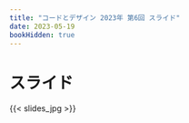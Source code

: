 ```yaml
---
title: "コードとデザイン 2023年 第6回 スライド"
date: 2023-05-19
bookHidden: true
---
```



# スライド

{{< slides_jpg >}}